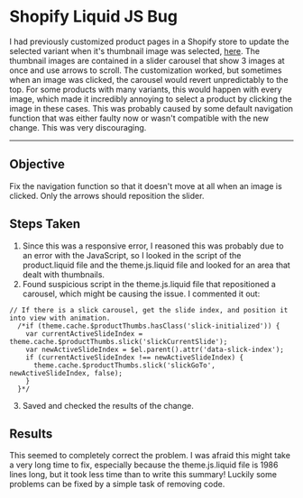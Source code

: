 # Shopify Liquid JS Bug

I had previously customized product pages in a Shopify store to update the selected variant when it's thumbnail image was selected, [here](https://github.com/rebeccapizano/Coursework/tree/master/Shopify-Liquid/ClickImageToSelectProduct). The thumbnail images are contained in a slider carousel that show 3 images at once and use arrows to scroll. The customization worked, but sometimes when an image was clicked, the carousel would revert unpredictably to the top. For some products with many variants, this would happen with every image, which made it incredibly annoying to select a product by clicking the image in these cases. This was probably caused by some default navigation function that was either faulty now or wasn't compatible with the new change. This was very discouraging.
___
## Objective
Fix the navigation function so that it doesn't move at all when an image is clicked. Only the arrows should reposition the slider.

## Steps Taken
1. Since this was a responsive error, I reasoned this was probably due to an error with the JavaScript, so I looked in the script of the product.liquid file and the theme.js.liquid file and looked for an area that dealt with thumbnails.
2. Found suspicious script in the theme.js.liquid file that repositioned a carousel, which might be causing the issue. I commented it out:
```
// If there is a slick carousel, get the slide index, and position it into view with animation.
  /*if (theme.cache.$productThumbs.hasClass('slick-initialized')) {
    var currentActiveSlideIndex = theme.cache.$productThumbs.slick('slickCurrentSlide');
    var newActiveSlideIndex = $el.parent().attr('data-slick-index');
    if (currentActiveSlideIndex !== newActiveSlideIndex) {
      theme.cache.$productThumbs.slick('slickGoTo', newActiveSlideIndex, false);
    }
  }*/
```
3. Saved and checked the results of the change.

## Results
This seemed to completely correct the problem. I was afraid this might take a very long time to fix, especially because the theme.js.liquid file is 1986 lines long, but it took less time than to write this summary! Luckily some problems can be fixed by a simple task of removing code.
